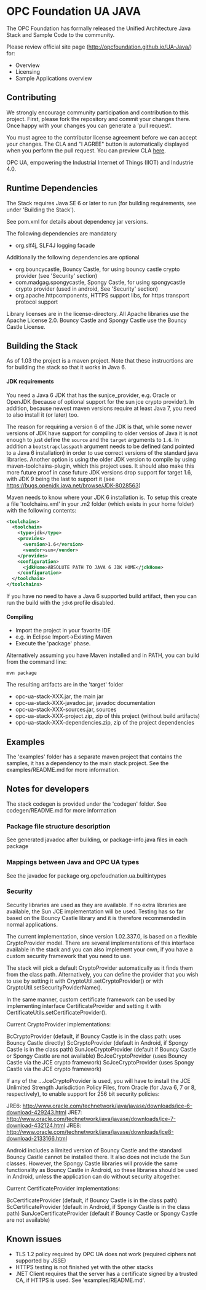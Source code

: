 # OPC Foundation UA JAVA

The OPC Foundation has formally released the Unified Architecture Java Stack and Sample Code to the community.

Please review official site page (http://opcfoundation.github.io/UA-Java/) for:
 * Overview
 * Licensing
 * Sample Applications overview

## Contributing

We strongly encourage community participation and contribution to this project. First, please fork the repository and commit your changes there. Once happy with your changes you can generate a 'pull request'.

You must agree to the contributor license agreement before we can accept your changes. The CLA and "I AGREE" button is automatically displayed when you perform the pull request. You can preview CLA [here](https://opcfoundation.org/license/cla/ContributorLicenseAgreementv1.0.pdf).

OPC UA, empowering the Industrial Internet of Things (IIOT) and Industrie 4.0.

## Runtime Dependencies
The Stack requires Java SE 6 or later to run (for building requirements, see under 'Building the Stack').

See pom.xml for details about dependency jar versions.

The following dependencies are mandatory
* org.slf4j, SLF4J logging facade

Additionally the following dependencies are optional
* org.bouncycastle, Bouncy Castle, for using bouncy castle crypto provider (see 'Security' section)
* com.madgag.spongycastle, Spongy Castle, for using spongycastle crypto provider (used in android, See 'Security' section)
* org.apache.httpcomponents, HTTPS support libs, for https transport protocol support

Library licenses are in the license-directory.
All Apache libraries use the Apache License 2.0. 
Bouncy Castle and Spongy Castle use the Bouncy Castle License. 


## Building the Stack
As of 1.03 the project is a maven project. Note that these instrucrtions are for building the stack so that it works in Java 6.

#### JDK requirements ####
You need a Java 6 JDK that has the sunjce_provider, e.g. Oracle or OpenJDK (because of optional support for the sun jce crypto provider). In addition, because newest maven versions require at least Java 7, you need to also install it (or later) too.

The reason for requiring a version 6 of the JDK is that, while some newer versions of JDK have support for compiling to older versios of Java it is not enough to just define the ```source``` and the ```target``` arguments to ```1.6```. In addition a ```bootstrapclasspath``` argument needs to be defined (and pointed to a Java 6 installation) in order to use correct versions of the standard java libraries. Another option is using the older JDK version to compile by using maven-toolchains-plugin, which this project uses. It should also make this more future proof in case future JDK versions drop support for target 1.6, with JDK 9 being the last to support it (see https://bugs.openjdk.java.net/browse/JDK-8028563)

Maven needs to know where your JDK 6 installation is. To setup this create a file 'toolchains.xml' in your .m2 folder (which exists in your home folder) with the following contents:
```xml
<toolchains>
  <toolchain>
	<type>jdk</type>
	<provides>
	  <version>1.6</version>
	  <vendor>sun</vendor>
	</provides>
	<configuration>
	  <jdkHome>ABSOLUTE PATH TO JAVA 6 JDK HOME</jdkHome>
	</configuration>
  </toolchain>
</toolchains>
```
If you have no need to have a Java 6 supported build artifact, then you can run the build with the `jdk6` profile disabled.

#### Compiling ####

* Import the project in your favorite IDE
 * e.g. in Eclipse Import->Existing Maven
* Execute the 'package' phase.

Alternatively assuming you have Maven installed and in PATH, you can build from the command line:
```
mvn package
```
The resulting artifacts are in the 'target' folder
* opc-ua-stack-XXX.jar, the main jar
* opc-ua-stack-XXX-javadoc.jar, javadoc documentation
* opc-ua-stack-XXX-sources.jar, sources
* opc-ua-stack-XXX-project.zip, zip of this project (without build artifacts)
* opc-ua-stack-XXX-dependencies.zip, zip of the project dependencies
 

## Examples

The 'examples' folder has a separate maven project that contains the samples, it has a dependency to the main stack project. See the examples/README.md for more information.


## Notes for developers
The stack codegen is provided under the 'codegen' folder. See codegen/README.md for more information

### Package file structure description
See generated javadoc after building, or package-info.java files in each package

### Mappings between Java and OPC UA types
See the javadoc for package org.opcfoudnation.ua.builtintypes

### Security
Security libraries are used as they are available. If no extra libraries are available, 
the Sun JCE implementation will be used.  Testing has so far based on the Bouncy Castle 
library and it is therefore recommended in normal applications.

The current implementation, since version 1.02.337.0, is based on a flexible CryptoProvider
model. There are several implementations of this interface available in the stack and you 
can also implement your own, if you have a custom security framework that you need to use.

The stack will pick a default CryptoProvider automatically as it finds them from the class
path. Alternatively, you can define the provider that you wish to use by setting it with 
CryptoUtil.setCryptoProvider() or with CryptoUtil.setSecurityPoviderName(). 

In the same manner, custom certificate framework can be used by implementing interface CertificateProvider 
and setting it with CertificateUtils.setCertificateProvider().

Current CryptoProvider implementations:

BcCryptoProvider (default, if Bouncy Castle is in the class path: uses Bouncy Castle directly)
ScCryptoProvider (default in Android, if Spongy Castle is in the class path)
SunJceCryptoProvider (default if Bouncy Castle or Spongy Castle are not available)
BcJceCryptoProvider (uses Bouncy Castle via the JCE crypto framework)
ScJceCryptoProvider (uses Spongy Castle via the JCE crypto framework)

If any of the ...JceCryptoProvider is used, you will have to install the JCE Unlimited Strength 
Jurisdiction Policy Files, from Oracle (for Java 6, 7 or 8, respectively), to enable support for 
256 bit security policies:

JRE6: http://www.oracle.com/technetwork/java/javase/downloads/jce-6-download-429243.html
JRE7: http://www.oracle.com/technetwork/java/javase/downloads/jce-7-download-432124.html
JRE8: http://www.oracle.com/technetwork/java/javase/downloads/jce8-download-2133166.html

Android includes a limited version of Bouncy Castle and the standard Bouncy Castle cannot 
be installed there. It also does not include the Sun classes. However, the Spongy Castle
libraries will provide the same functionality as Bouncy Castle in Android, so these 
libraries should be used in Android, unless the application can do without security altogether.

Current CertificateProvider implementations:

BcCertificateProvider (default, if Bouncy Castle is in the class path)
ScCertificateProvider (default in Android, if Spongy Castle is in the class path)
SunJceCertificateProvider (default if Bouncy Castle or Spongy Castle are not available)


## Known issues
* TLS 1.2 policy required by OPC UA does not work (required ciphers not supported by JSSE) 
* HTTPS testing is not finished yet with the other stacks
* .NET Client requires that the server has a certificate signed by a trusted CA, if HTTPS is used. See 'examples/README.md'.


